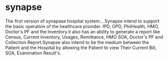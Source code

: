 # synapse
The first version of synapase hospital system...
Synapse intend to support the basic operation of the healthcare provider. IPD, OPD, PhilHealth, HMO, Doctor's PF and the Inventory.it also has an ability to generate a report like Census, Current Inventory, Usages, Remittance, HMO SOA, Doctor's PF and Collection Report.Synapse also intend to be the medium between the Patient and the Hospital by allowing the Patient to view Their Current Bill, SOA, Examination Result's.
